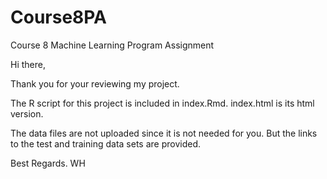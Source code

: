 # Course8PA
Course 8 Machine Learning Program Assignment

Hi there,

Thank you for your reviewing my project. 

The R script for this project is included in index.Rmd. index.html is its html version. 

The data files are not uploaded since it is not needed for you. But the links to the test and training data sets are provided.

Best Regards.
WH
